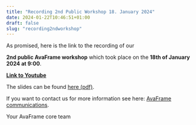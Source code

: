 ```yaml
---
title: "Recording 2nd Public Workshop 18. January 2024"
date: 2024-01-22T10:46:51+01:00
draft: false
slug: "recording2ndworkshop"
---
```


As promised, here is the link to the recording of our 

**2nd public AvaFrame workshop**  which took place on the **18th of January 2024 at 9:00**.

**[Link to Youtube](https://youtu.be/xVuSH3hNuKM)**

The slides can be found [here (pdf)](/pdf/2ndAvaFrameWorkshopPresentation.pdf).

If you want to contact us for more information see here: [AvaFrame communications](https://avaframe.org/contact/).

Your AvaFrame core team



